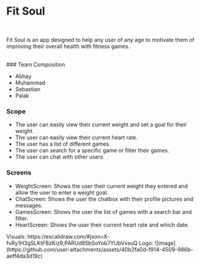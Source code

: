 # Fit Soul
<br>
<p>Fit Soul is an app designed to help any user of any age to motivate them of improving their overall health with fitness games.</p>
<br>
### Team Composition
<ul>
  <li>Abhay</li>
  <li>Muhammad</li>
  <li>Sebastian</li>
  <li>Palak</li>
</ul>

### Scope
<ul>
  <li>The user can easily view their current weight and set a goal for their weight.</li>
  <li>The user can easily view their current heart rate.</li>
  <li>The user has a list of different games.</li>
  <li>The user can search for a specific game or filter their games.</li>
  <li>The user can chat with other users.</li>
</ul>

### Screens
<ul>
  <li>WeightScreen: Shows the user their current weight they entered and allow the user to enter a weight goal.</li>
  <li>ChatScreen: Shows the user the chatbox with their profile pictures and messages.</li>
  <li>GamesScreen: Shows the user the list of games with a search bar and filter.</li>
  <li>HeartScreen: Shows the user their current heart rate and which date.</li>
</ul>
Visuals: https://excalidraw.com/#json=X-fvRy1H3gSLKtFBzKiz9,PARUd85bSoYob7YUbVxsuQ
Logo:
![image](https://github.com/user-attachments/assets/40b2fa0d-f914-4509-986b-aeff4da3d19c)
